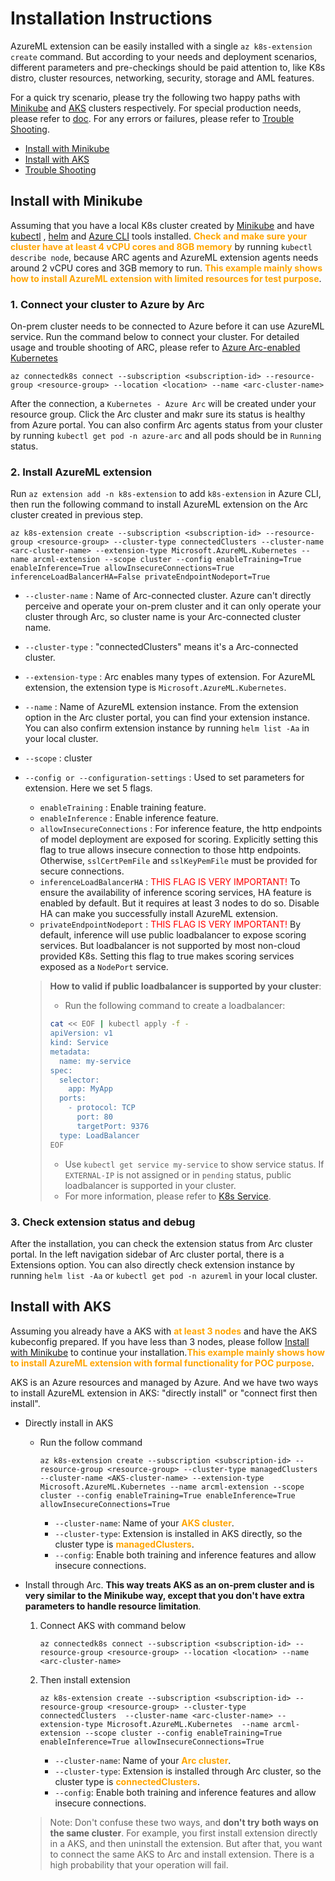 # Installation Instructions
AzureML extension can be easily installed with a single ```az k8s-extension create``` command. But according to your needs and deployment scenarios, different parameters and pre-checkings should be paid attention to, like K8s distro, cluster resources, networking, security, storage and AML features. 

For a quick try scenario, please try the following two happy paths with [Minikube](#install-with-minikube) and [AKS](#install-with-aks) clusters respectively. For special production needs, please refer to [doc](./deploy-extension.md). For any errors or failures, please refer to [Trouble Shooting](./troubleshooting.md).

* [Install with Minikube](#install-with-minikube)
* [Install with AKS](#install-with-aks)
* [Trouble Shooting](./troubleshooting.md)

## Install with Minikube
Assuming that you have a local K8s cluster created by [Minikube](https://minikube.sigs.k8s.io/docs/start/) and have [kubectl](https://kubernetes.io/docs/tasks/tools/) , [helm](https://helm.sh/docs/intro/install/) and [Azure CLI](https://docs.microsoft.com/en-us/cli/azure/install-azure-cli) tools installed. **<span style="color:orange">Check and make sure your cluster have at least 4 vCPU cores and 8GB memory**</span> by running ```kubectl describe node```, because ARC agents and AzureML extension agents needs around 2 vCPU cores and 3GB memory to run. **<span style="color:orange">This example mainly shows how to install AzureML extension with limited resources for test purpose**</span>.

### 1. Connect your cluster to Azure by Arc
On-prem cluster needs to be connected to Azure before it can use AzureML service. Run the command below to connect your cluster. For detailed usage and trouble shooting of ARC, please refer to [Azure Arc-enabled Kubernetes](https://docs.microsoft.com/en-us/azure/azure-arc/kubernetes/overview)

```azurecli
az connectedk8s connect --subscription <subscription-id> --resource-group <resource-group> --location <location> --name <arc-cluster-name>
```

After the connection, a ```Kubernetes - Azure Arc``` will be created under your resource group. Click the Arc cluster and makr sure its status is healthy from Azure portal. You can also confirm Arc agents status from your cluster by running ```kubectl get pod -n azure-arc``` and all pods should be in ```Running``` status.
### 2. Install AzureML extension
Run ```az extension add -n k8s-extension``` to add ```k8s-extension``` in Azure CLI, then run the following command to install AzureML extension on the Arc cluster created in previous step.

```azurecli
az k8s-extension create --subscription <subscription-id> --resource-group <resource-group> --cluster-type connectedClusters --cluster-name <arc-cluster-name> --extension-type Microsoft.AzureML.Kubernetes --name arcml-extension --scope cluster --config enableTraining=True enableInference=True allowInsecureConnections=True inferenceLoadBalancerHA=False privateEndpointNodeport=True
```
* ```--cluster-name``` : Name of Arc-connected cluster. Azure can't directly perceive and operate your on-prem cluster and it can only operate your cluster through Arc, so cluster name is your Arc-connected cluster name.
* ```--cluster-type``` : "connectedClusters" means it's a Arc-connected cluster.
* ```--extension-type``` : Arc enables many types of extension. For AzureML extension, the extension type is ```Microsoft.AzureML.Kubernetes```.
* ```--name``` : Name of AzureML extension instance. From the extension option in the Arc cluster portal, you can find your extension instance. You can also confirm extension instance by running ```helm list -Aa``` in your local cluster.
* ```--scope``` : cluster
* ```--config or --configuration-settings``` : Used to set parameters for extension. Here we set 5 flags.
  * ```enableTraining``` : Enable training feature.
  * ```enableInference``` : Enable inference feature.
  * ```allowInsecureConnections``` : For inference feature, the http endpoints of model deployment are exposed for scoring. Explicitly setting this flag to true allows insecure connection to those http endpoints. Otherwise, ```sslCertPemFile``` and ```sslKeyPemFile``` must be provided for secure connections.
  * ```inferenceLoadBalancerHA``` : <span style="color:red">THIS FLAG IS VERY IMPORTANT!</span> To ensure the availability of inference scoring services, HA feature is enabled by default. But it requires at least 3 nodes to do so. Disable HA can make you successfully install AzureML extension.
  * ```privateEndpointNodeport``` : <span style="color:red">THIS FLAG IS VERY IMPORTANT!</span> By default, inference will use public loadbalancer to expose scoring services. But loadbalancer is not supported by most non-cloud provided K8s. Setting this flag to true makes scoring services exposed as a ```NodePort``` service.

   > **How to valid if public loadbalancer is supported by your cluster**:
   > * Run the following command to create a loadbalancer:
   > ```bash 
   > cat << EOF | kubectl apply -f -
   > apiVersion: v1
   > kind: Service
   > metadata:
   >   name: my-service
   > spec:
   >   selector:
   >     app: MyApp
   >   ports:
   >     - protocol: TCP
   >       port: 80
   >       targetPort: 9376
   >   type: LoadBalancer
   > EOF
   > ```
   > * Use ```kubectl get service my-service``` to show service status. If ```EXTERNAL-IP``` is not assigned or in ```pending``` status, public loadbalancer is supported in your cluster.
   > * For more information, please refer to [K8s Service](https://kubernetes.io/docs/concepts/services-networking/service).

### 3. Check extension status and debug
After the installation, you can check the extension status from Arc cluster portal. In the left navigation sidebar of Arc cluster portal, there is a Extensions option. You can also directly check extension instance by running ```helm list -Aa``` or ```kubectl get pod -n azureml``` in your local cluster.

## Install with AKS
Assuming you already have a AKS with **<span style="color:orange">at least 3 nodes**</span> and have the AKS kubeconfig prepared. If you have less than 3 nodes, please follow [Install with Minikube](#install-with-minikube) to continue your installation.**<span style="color:orange">This example mainly shows how to install AzureML extension with formal functionality for POC purpose**</span>.

AKS is an Azure resources and managed by Azure. And we have two ways to install AzureML extension in AKS: "directly install" or "connect first then install".

* Directly install in AKS
  * Run the follow command
      ```azurecli
      az k8s-extension create --subscription <subscription-id> --resource-group <resource-group> --cluster-type managedClusters --cluster-name <AKS-cluster-name> --extension-type Microsoft.AzureML.Kubernetes --name arcml-extension --scope cluster --config enableTraining=True enableInference=True allowInsecureConnections=True
      ```
    * ```--cluster-name```: Name of your **<span style="color:orange">AKS cluster**</span>.
    * ```--cluster-type```: Extension is installed in AKS directly, so the cluster type is **<span style="color:orange">managedClusters**</span>.
    * ```--config```: Enable both training and inference features and allow insecure connections.
* Install through Arc. **This way treats AKS as an on-prem cluster and is very similar to the Minikube way, except that you don't have extra parameters to handle resource limitation**.
  1. Connect AKS with command below
      ```azurecli
      az connectedk8s connect --subscription <subscription-id> --resource-group <resource-group> --location <location> --name <arc-cluster-name>
      ```
  2. Then install extension
      ```azurecli
      az k8s-extension create --subscription <subscription-id> --resource-group <resource-group> --cluster-type connectedClusters  --cluster-name <arc-cluster-name> --extension-type Microsoft.AzureML.Kubernetes  --name arcml-extension --scope cluster --config enableTraining=True enableInference=True allowInsecureConnections=True
      ```
     * ```--cluster-name```: Name of your **<span style="color:orange">Arc cluster**</span>.
     * ```--cluster-type```: Extension is installed through Arc cluster, so the cluster type is **<span style="color:orange">connectedClusters**</span>.
     * ```--config```: Enable both training and inference features and allow insecure connections.

   > Note: Don't confuse these two ways, and **don't try both ways on the same cluster**. For example, you first install extension directly in a AKS, and then uninstall the extension. But after that, you want to connect the same AKS to Arc and install extension. There is a high probability that your operation will fail.